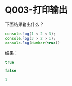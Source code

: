 # Q003-打印输出

下面结果输出什么？

```js
console.log(1 < 2 < 3);
console.log(3 > 2 > 1);
console.log(Number(true))
```


结果：
```js
true

false

1
```